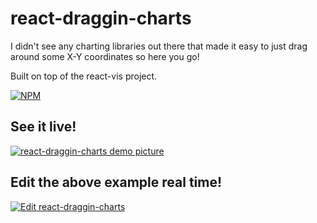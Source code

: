 # react-draggin-charts

I didn't see any charting libraries out there that made it easy to just drag around some X-Y coordinates so here you go!

Built on top of the react-vis project.

[![NPM][nodei-image]][nodei-url]

## See it live!

<a href="https://qxz2wx28kj.codesandbox.io/">
  <img alt="react-draggin-charts demo picture" src="https://user-images.githubusercontent.com/7177292/49692733-aed48c80-fb2f-11e8-80e1-018462a51991.jpg">
</a>

## Edit the above example real time!

<a href="https://codesandbox.io/s/qxz2wx28kj">
  <img alt="Edit react-draggin-charts" src="https://codesandbox.io/static/img/play-codesandbox.svg">
</a>

[nodei-image]: https://nodei.co/npm/react-draggin-charts.png?downloads=true&downloadRank=true&stars=true
[nodei-url]: https://www.npmjs.com/package/react-draggin-charts
